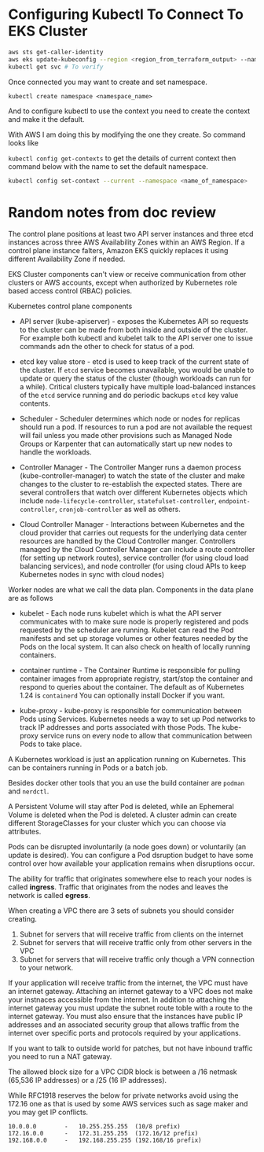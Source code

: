 # Configuring Kubectl To Connect To EKS Cluster

```bash
aws sts get-caller-identity
aws eks update-kubeconfig --region <region_from_terraform_output> --name <name_from_terraform_output>
kubectl get svc # To verify
```

Once connected you may want to create and set namespace.

`kubectl create namespace <namespace_name>`

And to configure kubectl to use the context you need to create the context and make it the default.

With AWS I am doing this by modifying the one they create. So command looks like

`kubectl config get-contexts` to get the details of current context then command below with the name to set the default namespace.

```bash
kubectl config set-context --current --namespace <name_of_namespace>
```

# Random notes from doc review

The control plane positions at least two API server instances and three etcd instances across three AWS Availability Zones within an AWS Region. If a control plane instance falters, Amazon EKS quickly replaces it using different Availability Zone if needed.

EKS Cluster components can't view or receive communication from other clusters or AWS accounts, except when authorized by Kubernetes role based access control (RBAC) policies.

Kubernetes control plane components

* API server (kube-apiserver) - exposes the Kubernetes API so requests to the cluster can be made from both inside and outside of the cluster. For example both kubectl and kubelet talk to the API server one to issue commands adn the other to check for status of a pod.

* etcd key value store - etcd is used to keep track of the current state of the cluster. If `etcd` service becomes unavailable, you would be unable to update or query the status of the cluster (though workloads can run for a while). Critical clusters typically have multiple load-balanced instances of the `etcd` service running and do periodic backups `etcd` key value contents.

* Scheduler - Scheduler determines which node or nodes for replicas should run a pod. If resources to run a pod are not available the request will fail unless you made other provisions such as Managed Node Groups or Karpenter that can automatically start up new nodes to handle the workloads.

* Controller Manager - The Controller Manger runs a daemon process (kube-controller-manager) to watch the state of the cluster and make changes to the cluster to re-establish the expected states. There are several controllers that watch over different Kubernetes objects which include `node-lifecycle-controller`, `statefulset-controller`, `endpoint-controller`, `cronjob-controller` as well as others.

* Cloud Controller Manager - Interactions between Kubernetes and the cloud provider that carries out requests for the underlying data center resources are handled by the Cloud Controller manger. Controllers managed by the Cloud Controller Manager can include a route controller (for setting up network routes), service controller (for using cloud load balancing services), and node controller (for using cloud APIs to keep Kubernetes nodes in sync with cloud nodes)

Worker nodes are what we call the data plan.  Components in the data plane are as follows

* kubelet - Each node runs kubelet which is what the API server communicates with to make sure node is properly registered and pods requested by the scheduler are running. Kubelet can read the Pod manifests and set up storage volumes or other features needed by the Pods on the local system. It can also check on health of locally running containers.

* container runtime - The Container Runtime is responsible for pulling container images from appropriate registry, start/stop the container and respond to queries about the container. The default as of Kubernetes 1.24 is `containerd` You can optionally install Docker if you want.

* kube-proxy - kube-proxy is responsible for communication between Pods using Services.  Kubernetes needs a way to set up Pod networks to track IP addresses and ports associated with those Pods. The kube-proxy service runs on every node to allow that communication between Pods to take place.

A Kubernetes workload is just an application running on Kubernetes. This can be containers running in Pods or a batch job.

Besides docker other tools that you an use the build container are `podman` and `nerdctl`.

A Persistent Volume will stay after Pod is deleted, while an Ephemeral Volume is deleted when the Pod is deleted. A cluster admin can create different StorageClasses for your cluster which you can choose via attributes.

Pods can be disrupted involuntarily (a node goes down) or voluntarily (an update is desired). You can configure a Pod dsruption budget to have some control over how available your application remains when disruptions occur.

The ability for traffic that originates somewhere else to reach your nodes is called **ingress**. Traffic that originates from the nodes and leaves the network is called **egress**.

When creating a VPC there are 3 sets of subnets you should consider creating.

1. Subnet for servers that will receive traffic from clients on the internet
2. Subnet for servers that will receive traffic only from other servers in the VPC
3. Subnet for servers that will receive traffic only though a VPN connection to your network.

If your application will receive traffic from the internet, the VPC must have an internet gateway. Attaching an internet gateway to a VPC does not make your instnaces accessible from the internet. In addition to attaching the internet gateway you must update the subnet route toble with a route to the internet gateway. You must also ensure that the instances have public IP addresses and an associated security group that allows traffic from the internet over specific ports and protocols required by your applications.

If you want to talk to outside world for patches, but not have inbound traffic you need to run a NAT gateway.

The allowed block size for a VPC CIDR block is between a /16 netmask (65,536 IP addresses) or a /25 (16 IP addresses). 

While RFC1918 reserves the below for private networks avoid using the 172.16 one as that is used by some AWS services such as sage maker and you may get IP conflicts.

```text
10.0.0.0        -   10.255.255.255  (10/8 prefix)
172.16.0.0      -   172.31.255.255  (172.16/12 prefix)
192.168.0.0     -   192.168.255.255 (192.168/16 prefix)
```